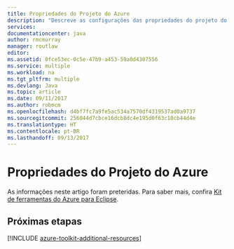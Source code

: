 ```yaml
---
title: Propriedades do Projeto do Azure
description: "Descreve as configurações das propriedades do projeto do Azure no Kit de ferramentas do Azure para Eclipse."
services: 
documentationcenter: java
author: rmcmurray
manager: routlaw
editor: 
ms.assetid: 0fce53ec-0c5e-47b9-a453-59a0d4307556
ms.service: multiple
ms.workload: na
ms.tgt_pltfrm: multiple
ms.devlang: Java
ms.topic: article
ms.date: 09/11/2017
ms.author: robmcm
ms.openlocfilehash: d4bf7fc7a9fe5ac534a7570df4319537ad0a9737
ms.sourcegitcommit: 256044d7cbce16dcb8dc4e195d0f63c10cb44d4e
ms.translationtype: HT
ms.contentlocale: pt-BR
ms.lasthandoff: 09/13/2017
---
```

# <a name="azure-project-properties"></a>Propriedades do Projeto do Azure

As informações neste artigo foram preteridas. Para saber mais, confira [Kit de ferramentas do Azure para Eclipse](azure-toolkit-for-eclipse.md).

## <a name="next-steps"></a>Próximas etapas

[!INCLUDE [azure-toolkit-additional-resources](../includes/azure-toolkit-additional-resources.md)]
